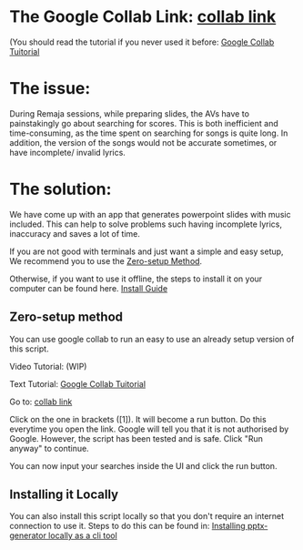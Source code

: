 # The Google Collab Link: [collab link](https://colab.research.google.com/drive/1lYKa7aeWkkQcBxrcUAk-ytR3sFIZ-Xew?usp=sharing) 
(You should read the tutorial if you never used it before: [Google Collab Tuitorial]([https://github.com/JoelIrawanLim/pptx-generator/blob/main/collab.md#google-collab-tutorial](https://github.com/JoelIrawanLim/pptx-generator/wiki/Google-Collab-Tutorial))

# The issue:
During Remaja sessions, while preparing slides, the AVs have to painstakingly go about searching for scores. This is both inefficient and time-consuming, as the time spent on searching for songs is quite long. In addition, the version of the songs would not be accurate sometimes, or have incomplete/ invalid lyrics. 
# The solution:
We have come up with an app that generates powerpoint slides with music included. This can help to solve problems such having incomplete lyrics, inaccuracy and saves a lot of time.

If you are not good with terminals and just want a simple and easy setup, We recommend you to use the [Zero-setup Method](https://github.com/JoelIrawanLim/pptx-generator?tab=readme-ov-file#zero-setup-method). 

Otherwise, if you want to use it offline, the steps to install it on your computer can be found here. [Install Guide](https://github.com/JoelIrawanLim/pptx-generator?tab=readme-ov-file#installing-it-locally)

## Zero-setup method
You can use google collab to run an easy to use an already setup version of this script. 

Video Tutorial: (WIP)

Text Tutorial: [Google Collab Tuitorial](https://github.com/JoelIrawanLim/pptx-generator/wiki/Google-Collab-Tutorial)

Go to: [collab link](https://colab.research.google.com/drive/1lYKa7aeWkkQcBxrcUAk-ytR3sFIZ-Xew?usp=sharing)

Click on the one in brackets ([1]). It will become a run button. Do this everytime you open the link. 
Google will tell you that it is not authorised by Google. However, the script has been tested and is safe. Click "Run anyway" to continue. 

You can now input your searches inside the UI and click the run button.

## Installing it Locally
You can also install this script locally so that you don't require an internet connection to use it. 
Steps to do this can be found in: [Installing pptx-generator locally as a cli tool](https://github.com/JoelIrawanLim/pptx-generator/wiki/Installing-pptx%E2%80%90generator-locally)
